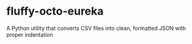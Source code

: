 # fluffy-octo-eureka
A Python utility that converts CSV files into clean, formatted JSON with proper indentation
